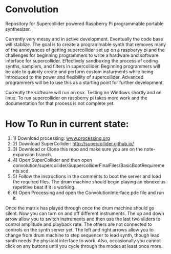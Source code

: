 
# Convolution
Repository for Supercollider powered Raspberry Pi programmable portable synthesizer.

<p>Currently very messy and in active development.  Eventually the code base will stablize.  The goal is to create a programmable synth that removes many of the annoyances of getting supercollider set up on a raspberyy pi and the challenges for beginning programmers to write a hardware and software interface for supercollider.  Effectively sandboxing the process of coding synths, samplers, and filters in supercollider. Beginning programmers will be able to quickly create and perform custom insturments while being introduced to the power and flexibility of supercollider.  Advanced programmers will be to use this as a starting point for further development.</p>

<p>Currently the software will run on osx.  Testing on Windows shortly and on linux.  To run supercollider on raspberry pi takes more work and the documentation for that process is not complete yet.</p>

# How To Run in current state:
<ol>
<li>1) Download processing: <a href="www.processing.org">www.processing.org</a></li>
<li>2) Download SuperCollider: <a href="http://supercollider.github.io/">http://supercollider.github.io/</a></li>
<li>3) Download or Clone this repo and make sure you are on the note-expansion branch.</li>
<li>4) Open SuperCollider and then open convolution/supercollider/SuppercolliderFinalFiles/BasicBootRequirements.scd.</li>
<li>5) Follow the instructions in the comments to boot the server and load the required files.  The drum machine should begin playing an obnoxoius repetitive beat if it is working.</li>
<li>6) Open Processing and open the ConvolutionInterface.pde file and run it.  </li>
</ol>
<p>Once the matrix has played through once the drum machine should go silent.  Now you can turn on and off different instruments.  The up and down arrow allow you to switch instruments and then use the last two sliders to control amplitude and playback rate.  The others are not connected to controls on the synth server yet.  The left and right arrows allow you to change from drum machine to step sequencer to lead synth, though lead synth needs the physical interface to work.  Also, occasionally you cannot click on any buttons until you cycle through the modes at least once more.  </p>




